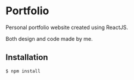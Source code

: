 # Portfolio

Personal portfolio website created using ReactJS.

Both design and code made by me.

## Installation

```bash
$ npm install
```